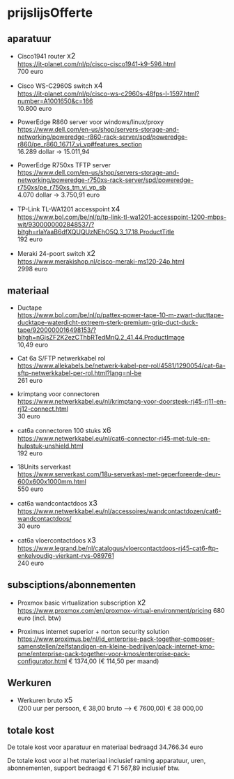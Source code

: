 # prijslijsOfferte

## aparatuur

- Cisco1941 router <span style="font-size:larger;">x2</span>  
  https://it-planet.com/nl/p/cisco-cisco1941-k9-596.html  
  700 euro

- Cisco WS-C2960S switch <span style="font-size:larger;">x4</span>  
 https://it-planet.com/nl/p/cisco-ws-c2960s-48fps-l-1597.html?number=A1001650&c=166  
 10.800 euro
<!--
- PowerEdge R6525 proxyserver  
  https://www.dell.com/en-us/shop/servers-storage-and-networking/poweredge-r6525-rack-server/spd/poweredge-r6525/pe_r6525_tm_vi_vp_sb  
  3.800 dollar

- PowerEdge R760 linux server  
  https://www.dell.com/en-us/shop/servers-storage-and-networking/poweredge-r760-rack-server/spd/poweredge-r760/pe_r760_tm_vi_vp_sb  
  7.500 dollar

- PowerEdge R760 windows server  
   https://www.dell.com/en-us/shop/servers-storage-and-networking/poweredge-r760-rack-server/spd/poweredge-r760/pe_r760_tm_vi_vp_sb  
   7.500 dollar
  -->
- PowerEdge R860 server voor windows/linux/proxy  
   https://www.dell.com/en-us/shop/servers-storage-and-networking/poweredge-r860-rack-server/spd/poweredge-r860/pe_r860_16717_vi_vp#features_section  
  16.289 dollar -> 15.011,94

- PowerEdge R750xs TFTP server  
  https://www.dell.com/en-us/shop/servers-storage-and-networking/poweredge-r750xs-rack-server/spd/poweredge-r750xs/pe_r750xs_tm_vi_vp_sb  
  4.070 dollar -> 3.750,91 euro

- TP-Link TL-WA1201 accesspoint <span style="font-size:larger;">x4</span>  
  https://www.bol.com/be/nl/p/tp-link-tl-wa1201-accesspoint-1200-mbps-wit/9300000002848537/?bltgh=rIaYaaB6dfXQUQUzNEhO5Q.3_17.18.ProductTitle  
  192 euro

- Meraki 24-poort switch <span style="font-size:larger;">x2</span>  
  https://www.merakishop.nl/cisco-meraki-ms120-24p.html  
  2998 euro

## materiaal

- Ductape  
  https://www.bol.com/be/nl/p/pattex-power-tape-10-m-zwart-ducttape-ducktape-waterdicht-extreem-sterk-premium-grip-duct-duck-tape/9200000016498153/?bltgh=nGjsZF2K2ezCThbRTedMnQ.2_41.44.ProductImage  
  10,49 euro

- Cat 6a S/FTP netwerkkabel rol  
  https://www.allekabels.be/netwerk-kabel-per-rol/4581/1290054/cat-6a-sftp-netwerkkabel-per-rol.html?lang=nl-be  
  261 euro

- krimptang voor connectoren  
  https://www.netwerkkabel.eu/nl/krimptang-voor-doorsteek-rj45-rj11-en-rj12-connect.html  
  30 euro

- cat6a connectoren 100 stuks <span style="font-size:larger;">x6</span>  
  https://www.netwerkkabel.eu/nl/cat6-connector-rj45-met-tule-en-hulpstuk-unshield.html  
  192 euro

- 18Units serverkast  
  https://www.serverkast.com/18u-serverkast-met-geperforeerde-deur-600x600x1000mm.html  
   550 euro

- cat6a wandcontactdoos <span style="font-size:larger;">x3</span>  
  https://www.netwerkkabel.eu/nl/accessoires/wandcontactdozen/cat6-wandcontactdoos/  
  30 euro

- cat6a vloercontactdoos <span style="font-size:larger;">x3</span>  
  https://www.legrand.be/nl/catalogus/vloercontactdoos-rj45-cat6-ftp-enkelvoudig-vierkant-rvs-089761  
  240 euro

## subsciptions/abonnementen

  - Proxmox basic virtualization subscription <span style="font-size:larger;">x2</span>  
  https://www.proxmox.com/en/proxmox-virtual-environment/pricing
  680 euro (incl. btw)

  - Proximus internet superior + norton security solution 
  https://www.proximus.be/nl/id_enterprise-pack-together-composer-samenstellen/zelfstandigen-en-kleine-bedrijven/pack-internet-kmo-pme/enterprise-pack-together-voor-kmos/enterprise-pack-configurator.html
  € 1374,00 (€ 114,50 per maand)

## Werkuren

  - Werkuren bruto  <span style="font-size:larger;">x5</span>  
  (200 uur per persoon, € 38,00 bruto --> € 7600,00)
  € 38 000,00


## totale kost

De totale kost voor aparatuur en materiaal bedraagd 34.766.34 euro

De totale kost voor al het materiaal inclusief raming apparatuur, uren, abonnementen, support bedraagd € 71 567,89 inclusief btw.
